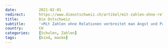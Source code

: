```yaml
---
date:          2021-02-01
redirect:      https://www.dieostschweiz.ch/artikel/mit-zahlen-ohne-relationen-verbreitet-man-angst-und-panik-y9kBamV
title:         Die Ostschweiz
subtitle:      '«Mit Zahlen ohne Relationen verbreitet man Angst und Panik»'
country:       CH
categories:    [Schulen, Zahlen]
tags:          [kind, maske]
---
```

